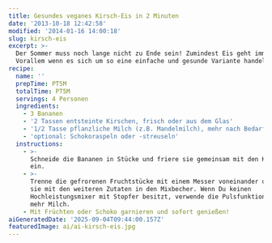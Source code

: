 ```yaml
---
title: Gesundes veganes Kirsch-Eis in 2 Minuten
date: '2013-10-18 12:42:58'
modified: '2014-01-16 14:00:18'
slug: kirsch-eis
excerpt: >-
  Der Sommer muss noch lange nicht zu Ende sein! Zumindest Eis geht immer noch.
  Vorallem wenn es sich um so eine einfache und gesunde Variante handelt!
recipe:
  name: ''
  prepTime: PT5M
  totalTime: PT5M
  servings: 4 Personen
  ingredients:
    - 3 Bananen
    - '2 Tassen entsteinte Kirschen, frisch oder aus dem Glas'
    - '1/2 Tasse pflanzliche Milch (z.B. Mandelmilch), mehr nach Bedarf'
    - 'optional: Schokoraspeln oder -streuseln'
  instructions:
    - >-
      Schneide die Bananen in Stücke und friere sie gemeinsam mit den Kirschen
      ein.
    - >-
      Trenne die gefrorenen Fruchtstücke mit einem Messer voneinander und gib
      sie mit den weiteren Zutaten in den Mixbecher. Wenn Du keinen
      Hochleistungsmixer mit Stopfer besitzt, verwende die Pulsfunktion und ev.
      mehr Milch.
    - Mit Früchten oder Schoko garnieren und sofort genießen!
aiGeneratedDate: '2025-09-04T09:44:00.157Z'
featuredImage: ai/ai-kirsch-eis.jpg
---
```


